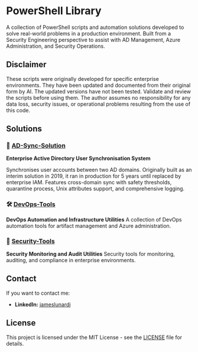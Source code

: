 # PowerShell Library

A collection of PowerShell scripts and automation solutions developed to solve real-world problems in a production environment. Built from a Security Engineering perspective to assist with AD Management, Azure Administration, and Security Operations.

## Disclaimer

These scripts were originally developed for specific enterprise environments. They have been updated and documented from their original form by AI. The updated versions have not been tested. Validate and review the scripts before using them. The author assumes no responsibility for any data loss, security issues, or operational problems resulting from the use of this code.

## Solutions

### 🔄 [AD-Sync-Solution](AD-Sync-Solution/)
**Enterprise Active Directory User Synchronisation System**

Synchronises user accounts between two AD domains. Originally built as an interim solution in 2019, it ran in production for 5 years until replaced by enterprise IAM.
Features cross-domain sync with safety thresholds, quarantine process, Unix attributes support, and comprehensive logging.

### 🛠️ [DevOps-Tools](DevOps-Tools/)
**DevOps Automation and Infrastructure Utilities**
A collection of DevOps automation tools for artifact management and Azure administration.

### 🔐 [Security-Tools](Security-Tools/)
**Security Monitoring and Audit Utilities**
Security tools for monitoring, auditing, and compliance in enterprise environments.


## Contact
If you want to contact me:
- **LinkedIn:** [jameslunardi](https://www.linkedin.com/in/jameslunardi/)

## License
This project is licensed under the MIT License - see the [LICENSE](LICENSE) file for details.
